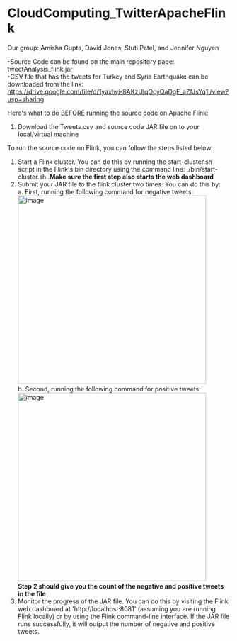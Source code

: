 # CloudComputing_TwitterApacheFlink
Our group: Amisha Gupta, David Jones, Stuti Patel, and Jennifer Nguyen

-Source Code can be found on the main repository page: tweetAnalysis_flink.jar <br>
-CSV file that has the tweets for Turkey and Syria Earthquake can be downloaded from the link: <br>
 https://drive.google.com/file/d/1yaxlwj-8AKzUlqOcyQaDgF_aZfJsYq1i/view?usp=sharing

Here's what to do BEFORE running the source code on Apache Flink:
1. Download the Tweets.csv and source code JAR file on to your local/virtual machine

To run the source code on Flink, you can follow the steps listed below:
1. Start a Flink cluster. You can do this by running the start-cluster.sh script in the Flink's bin directory using the command line: ./bin/start-cluster.sh
.**Make sure the first step also starts the web dashboard**
2. Submit your JAR file to the flink cluster two times. You can do this by:   
      a. First, running the following command for negative tweets: 
      <br><img width="425" alt="image" src="https://user-images.githubusercontent.com/104871313/232067251-b9a51914-a9c1-46b0-bb36-2ae834cde2e1.png"><br>
      b. Second, running the following command for positive tweets:
      <br><img width="425" alt="image" src="https://user-images.githubusercontent.com/104871313/232067578-182c90e7-3c16-4a60-9c74-4ed0c075d978.png"><br>
**Step 2 should give you the count of the negative and positive tweets in the file**
3. Monitor the progress of the JAR file. You can do this by visiting the Flink web dashboard at 'http://localhost:8081' 
(assuming you are running Flink locally) or by using the Flink command-line interface. If the JAR file runs successfully, it will output the number of negative and positive tweets.

